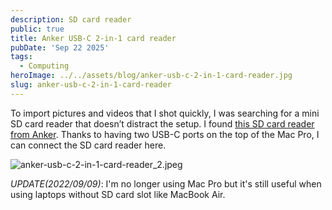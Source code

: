 ```yaml
---
description: SD card reader
public: true
title: Anker USB-C 2-in-1 card reader
pubDate: 'Sep 22 2025'
tags:
  - Computing
heroImage: ../../assets/blog/anker-usb-c-2-in-1-card-reader.jpg
slug: anker-usb-c-2-in-1-card-reader
---
```


To import pictures and videos that I shot quickly, I was searching for a mini SD card reader that doesn’t distract the setup. I found [this SD card reader from Anker](https://amzn.to/2Wuc2W7). Thanks to having two USB-C ports on the top of the Mac Pro, I can connect the SD card reader here.

![anker-usb-c-2-in-1-card-reader_2.jpeg](/posts/anker-usb-c-2-in-1-card-reader_anker-usb-c-2-in-1-card-reader-2-jpeg.jpg)

_UPDATE(2022/09/09)_: I'm no longer using Mac Pro but it's still useful when using laptops without SD card slot like MacBook Air.
